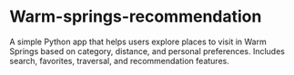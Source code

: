 # Warm-springs-recommendation
A simple Python app that helps users explore places to visit in Warm Springs based on category, distance, and personal preferences. Includes search, favorites, traversal, and recommendation features.
